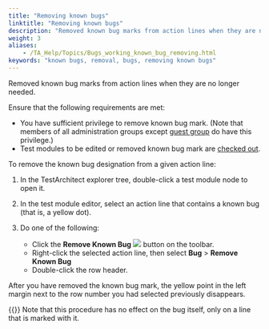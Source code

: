 ```yaml
--- 
title: "Removing known bugs"
linktitle: "Removing known bugs"
description: "Removed known bug marks from action lines when they are no longer needed."
weight: 3
aliases: 
    - /TA_Help/Topics/Bugs_working_known_bug_removing.html
keywords: "known bugs, removal, bugs, removing known bugs"
---
```


Removed known bug marks from action lines when they are no longer needed.

Ensure that the following requirements are met:

-   You have sufficient privilege to remove known bug mark. \(Note that members of all administration groups except [guest group](/administration-guide/users-and-passwords/user-administration/) do have this privilege.\)
-   Test modules to be edited or removed known bug mark are [checked out](/user-guide/projects-and-project-items/project-items/revision-control/check-out).

To remove the known bug designation from a given action line:

1.  In the TestArchitect explorer tree, double-click a test module node to open it.

2.  In the test module editor, select an action line that contains a known bug \(that is, a yellow dot\).

3.  Do one of the following:

    -   Click the **Remove Known Bug** ![](/images/TA_Help/Images/btn_unmark_known_bug.png) button on the toolbar.
    -   Right-click the selected action line, then select **Bug** \> **Remove Known Bug**
    -   Double-click the row header.

After you have removed the known bug mark, the yellow point in the left margin next to the row number you had selected previously disappears.

{{<note>}} Note that this procedure has no effect on the bug itself, only on a line that is marked with it.




